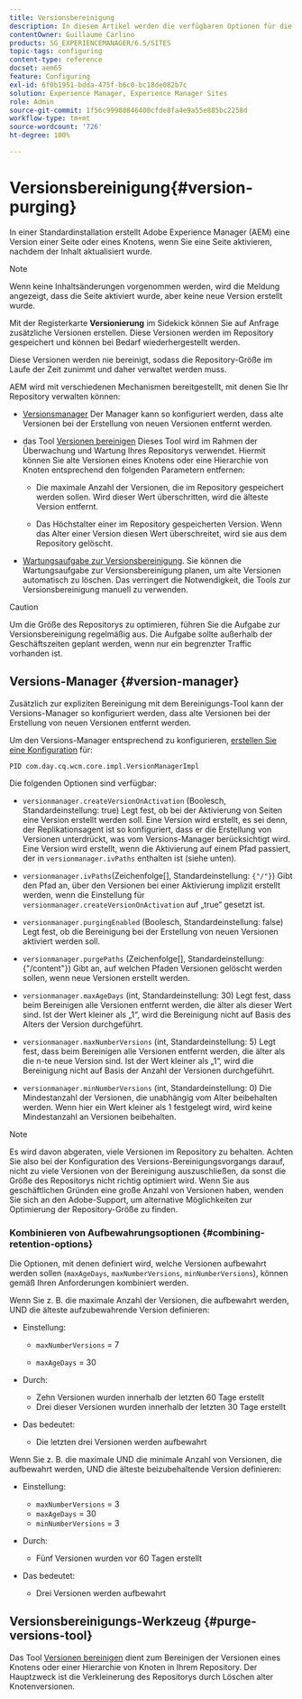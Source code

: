 ```yaml
---
title: Versionsbereinigung
description: In diesem Artikel werden die verfügbaren Optionen für die Versionsbereinigung beschrieben.
contentOwner: Guillaume Carlino
products: SG_EXPERIENCEMANAGER/6.5/SITES
topic-tags: configuring
content-type: reference
docset: aem65
feature: Configuring
exl-id: 6f0b1951-bdda-475f-b6c0-bc18de082b7c
solution: Experience Manager, Experience Manager Sites
role: Admin
source-git-commit: 1f56c99980846400cfde8fa4e9a55e885bc2258d
workflow-type: tm+mt
source-wordcount: '726'
ht-degree: 100%

---
```


# Versionsbereinigung{#version-purging}

In einer Standardinstallation erstellt Adobe Experience Manager (AEM) eine Version einer Seite oder eines Knotens, wenn Sie eine Seite aktivieren, nachdem der Inhalt aktualisiert wurde.

>[!NOTE]
>
>Wenn keine Inhaltsänderungen vorgenommen werden, wird die Meldung angezeigt, dass die Seite aktiviert wurde, aber keine neue Version erstellt wurde.

Mit der Registerkarte **Versionierung** im Sidekick können Sie auf Anfrage zusätzliche Versionen erstellen. Diese Versionen werden im Repository gespeichert und können bei Bedarf wiederhergestellt werden.

Diese Versionen werden nie bereinigt, sodass die Repository-Größe im Laufe der Zeit zunimmt und daher verwaltet werden muss.

AEM wird mit verschiedenen Mechanismen bereitgestellt, mit denen Sie Ihr Repository verwalten können:

* [Versionsmanager](#version-manager) Der Manager kann so konfiguriert werden, dass alte Versionen bei der Erstellung von neuen Versionen entfernt werden.

* das Tool [Versionen bereinigen](/help/sites-deploying/monitoring-and-maintaining.md#purgeversionstool) Dieses Tool wird im Rahmen der Überwachung und Wartung Ihres Repositorys verwendet.
Hiermit können Sie alte Versionen eines Knotens oder eine Hierarchie von Knoten entsprechend den folgenden Parametern entfernen:

   * Die maximale Anzahl der Versionen, die im Repository gespeichert werden sollen.
Wird dieser Wert überschritten, wird die älteste Version entfernt.

   * Das Höchstalter einer im Repository gespeicherten Version.
Wenn das Alter einer Version diesen Wert überschreitet, wird sie aus dem Repository gelöscht.

* [Wartungsaufgabe zur Versionsbereinigung](/help/sites-administering/operations-dashboard.md#automated-maintenance-tasks). Sie können die Wartungsaufgabe zur Versionsbereinigung planen, um alte Versionen automatisch zu löschen. Das verringert die Notwendigkeit, die Tools zur Versionsbereinigung manuell zu verwenden.

>[!CAUTION]
>
>Um die Größe des Repositorys zu optimieren, führen Sie die Aufgabe zur Versionsbereinigung regelmäßig aus. Die Aufgabe sollte außerhalb der Geschäftszeiten geplant werden, wenn nur ein begrenzter Traffic vorhanden ist.

## Versions-Manager {#version-manager}

Zusätzlich zur expliziten Bereinigung mit dem Bereinigungs-Tool kann der Versions-Manager so konfiguriert werden, dass alte Versionen bei der Erstellung von neuen Versionen entfernt werden.

Um den Versions-Manager entsprechend zu konfigurieren, [erstellen Sie eine Konfiguration](/help/sites-deploying/configuring-osgi.md) für:

`PID com.day.cq.wcm.core.impl.VersionManagerImpl`

Die folgenden Optionen sind verfügbar:

* `versionmanager.createVersionOnActivation` (Boolesch, Standardeinstellung: true)
Legt fest, ob bei der Aktivierung von Seiten eine Version erstellt werden soll.
Eine Version wird erstellt, es sei denn, der Replikationsagent ist so konfiguriert, dass er die Erstellung von Versionen unterdrückt, was vom Versions-Manager berücksichtigt wird.
Eine Version wird erstellt, wenn die Aktivierung auf einem Pfad passiert, der in `versionmanager.ivPaths` enthalten ist (siehe unten).

* `versionmanager.ivPaths`(Zeichenfolge[], Standardeinstellung: `{"/"}`)
Gibt den Pfad an, über den Versionen bei einer Aktivierung implizit erstellt werden, wenn die Einstellung für `versionmanager.createVersionOnActivation` auf „true“ gesetzt ist.

* `versionmanager.purgingEnabled` (Boolesch, Standardeinstellung: false)
Legt fest, ob die Bereinigung bei der Erstellung von neuen Versionen aktiviert werden soll.

* `versionmanager.purgePaths` (Zeichenfolge[], Standardeinstellung: {&quot;/content&quot;})
Gibt an, auf welchen Pfaden Versionen gelöscht werden sollen, wenn neue Versionen erstellt werden.

* `versionmanager.maxAgeDays` (int, Standardeinstellung: 30)
Legt fest, dass beim Bereinigen alle Versionen entfernt werden, die älter als dieser Wert sind. Ist der Wert kleiner als „1“, wird die Bereinigung nicht auf Basis des Alters der Version durchgeführt.

* `versionmanager.maxNumberVersions` (int, Standardeinstellung: 5)
Legt fest, dass beim Bereinigen alle Versionen entfernt werden, die älter als die n-te neue Version sind. Ist der Wert kleiner als „1“, wird die Bereinigung nicht auf Basis der Anzahl der Versionen durchgeführt.

* `versionmanager.minNumberVersions` (int, Standardeinstellung: 0)
Die Mindestanzahl der Versionen, die unabhängig vom Alter beibehalten werden. Wenn hier ein Wert kleiner als 1 festgelegt wird, wird keine Mindestanzahl an Versionen beibehalten.

>[!NOTE]
>
>Es wird davon abgeraten, viele Versionen im Repository zu behalten. Achten Sie also bei der Konfiguration des Versions-Bereinigungsvorgangs darauf, nicht zu viele Versionen von der Bereinigung auszuschließen, da sonst die Größe des Repositorys nicht richtig optimiert wird. Wenn Sie aus geschäftlichen Gründen eine große Anzahl von Versionen haben, wenden Sie sich an den Adobe-Support, um alternative Möglichkeiten zur Optimierung der Repository-Größe zu finden.

### Kombinieren von Aufbewahrungsoptionen {#combining-retention-options}

Die Optionen, mit denen definiert wird, welche Versionen aufbewahrt werden sollen (`maxAgeDays`, `maxNumberVersions`, `minNumberVersions`), können gemäß Ihren Anforderungen kombiniert werden.

Wenn Sie z. B. die maximale Anzahl der Versionen, die aufbewahrt werden, UND die älteste aufzubewahrende Version definieren:

* Einstellung:

   * `maxNumberVersions` = 7

   * `maxAgeDays` = 30

* Durch:

   * Zehn Versionen wurden innerhalb der letzten 60 Tage erstellt
   * Drei dieser Versionen wurden innerhalb der letzten 30 Tage erstellt

* Das bedeutet:

   * Die letzten drei Versionen werden aufbewahrt

Wenn Sie z. B. die maximale UND die minimale Anzahl von Versionen, die aufbewahrt werden, UND die älteste beizubehaltende Version definieren:

* Einstellung:

   * `maxNumberVersions` = 3
   * `maxAgeDays` = 30
   * `minNumberVersions` = 3

* Durch:

   * Fünf Versionen wurden vor 60 Tagen erstellt

* Das bedeutet:

   * Drei Versionen werden aufbewahrt

## Versionsbereinigungs-Werkzeug {#purge-versions-tool}

Das Tool [Versionen bereinigen](/help/sites-deploying/monitoring-and-maintaining.md#purgeversionstool) dient zum Bereinigen der Versionen eines Knotens oder einer Hierarchie von Knoten in Ihrem Repository. Der Hauptzweck ist die Verkleinerung des Repositorys durch Löschen alter Knotenversionen.
